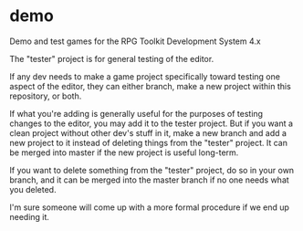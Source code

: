 # demo
Demo and test games for the RPG Toolkit Development System 4.x

The "tester" project is for general testing of the editor.

If any dev needs to make a game project specifically toward testing one aspect of the editor,
they can either branch, make a new project within this repository, or both.

If what you're adding is generally useful for the purposes of testing changes to the editor,
you may add it to the tester project. But if you want a clean project without other dev's stuff in it,
make a new branch and add a new project to it instead of deleting things from the "tester" project.
It can be merged into master if the new project is useful long-term.

If you want to delete something from the "tester" project, do so in your own branch,
and it can be merged into the master branch if no one needs what you deleted.

I'm sure someone will come up with a more formal procedure if we end up needing it. 
